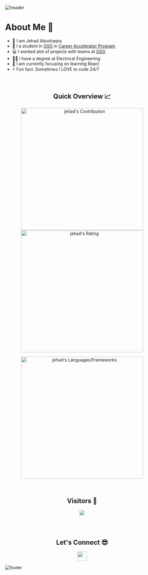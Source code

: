 
![header](https://capsule-render.vercel.app/api?type=waving&color=gradient&height=280&section=header&text=Hi%20there%20%F0%9F%91%8B&fontSize=90)

<h1>About Me 📌</h1>

- 👋 I am Jehad Abushaqra
- 🔭 I a student in [GSG](https://github.com/GSG-G11/) in [Career Accelerator Program](https://gazaskygeeks.com/coders-career-accelerator-course/)
- 💻 I worked alot of projects with teams at [GSG](https://github.com/GSG-G11/)
- 💁‍♂️ I have a degree at Electrical Engineering
- 🌱 I am currently focusing on learning React
- ⚡ Fun fact: Sometimes I LOVE to code 24/7

<br />

<h2 align="center">Quick Overview 📈</h2>
  
  <p align = "center">
 
</p>

<p align = "center">
  <img src = "https://github-readme-stats.vercel.app/api?username=Jehad91&show_icons=true&count_private=true&theme=dracula&hide_border=true" alt = "jehad's Contribution" width = 400 >
  <img src = "https://github-readme-streak-stats.herokuapp.com?user=Jehad91&count_private=true&theme=dracula&hide_border=true" alt = "jehad's Rating" width = 400 >

</p>

<p align = "center">

 <img src = "https://github-readme-stats.vercel.app/api/top-langs/?username=Jehad91&show_icons=true&count_private=true&locale=en&layout=compact&langs_count=10&hide_border=true&bg_color=282A36&title_color=DD6387&text_color=fff&icon_color=fff" alt = "jehad's Languages/Frameworks" width = 400 />
</p>


<br />
<h2 align="center">Visitors 👀</h2>
<div align="center" >
  <img src="https://profile-counter.glitch.me/Jehad91/count.svg"></img>
</div>

<br /><br />
<h2 align="center">Let's Connect 😎</h2>
<p align="center">
  <a href = "mailto:j.abushaqra1@gmail.com"><img src = "https://img.shields.io/badge/Gmail-D14836?style=for-the-badge&logo=gmail&logoColor=white" height = 30></a>
<!--   <a href = "https://www.linkedin.com/in/mkhasib1/"><img src = "https://img.shields.io/badge/LinkedIn-0077B5?style=for-the-badge&logo=linkedin&logoColor=white"     height = 30></a> -->
 
</p>


![footer](https://capsule-render.vercel.app/api?type=waving&color=gradient&height=150&section=footer)
